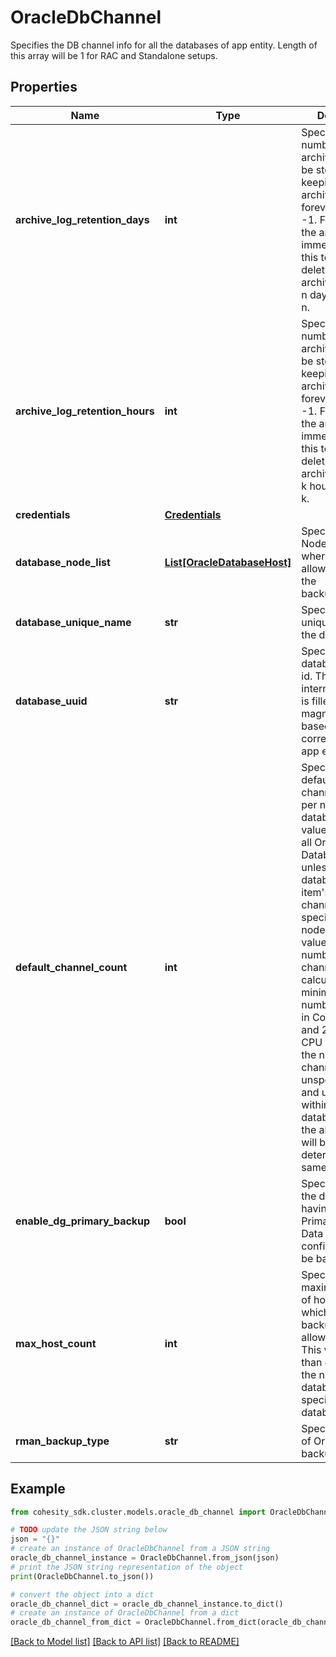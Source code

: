 # OracleDbChannel

Specifies the DB channel info for all the databases of app entity. Length of this array will be 1 for RAC and Standalone setups.

## Properties

Name | Type | Description | Notes
------------ | ------------- | ------------- | -------------
**archive_log_retention_days** | **int** | Specifies the number of days archive log should be stored. For keeping the archived log forever, set this to -1. For deleting the archived log immediately, set this to 0. For deleting the archived log after n days, set this to n. | [optional] 
**archive_log_retention_hours** | **int** | Specifies the number of hours archive log should be stored. For keeping the archived log forever, set this to -1. For deleting the archived log immediately, set this to 0. For deleting the archived log after k hours, set this to k. | [optional] 
**credentials** | [**Credentials**](Credentials.md) |  | [optional] 
**database_node_list** | [**List[OracleDatabaseHost]**](OracleDatabaseHost.md) | Specifies the Node info from where we are allowed to take the backup/restore. | [optional] 
**database_unique_name** | **str** | Specifies the unique Name of the database. | [optional] 
**database_uuid** | **str** | Specifies the database unique id. This is an internal field and is filled by magneto master based on corresponding app entity id. | [optional] 
**default_channel_count** | **int** | Specifies the default number of channels to use per node per database. This value is used on all Oracle Database Nodes unless databaseNodeList item&#39;s channelCount is specified for the node. Default value for the number of channels will be calculated as the minimum of number of nodes in Cohesity cluster and 2 * number of CPU on the host. If the number of channels is unspecified here and unspecified within databaseNodeList, the above formula will be used to determine the same. | [optional] 
**enable_dg_primary_backup** | **bool** | Specifies whether the database having the Primary role within Data Guard configuration is to be backed up. | [optional] 
**max_host_count** | **int** | Specifies the maximum number of hosts from which backup/restore is allowed in parallel. This will be less than or equal to the number of databaseNode specified within databaseNodeList. | [optional] 
**rman_backup_type** | **str** | Specifies the type of Oracle RMAN backup requested | [optional] 

## Example

```python
from cohesity_sdk.cluster.models.oracle_db_channel import OracleDbChannel

# TODO update the JSON string below
json = "{}"
# create an instance of OracleDbChannel from a JSON string
oracle_db_channel_instance = OracleDbChannel.from_json(json)
# print the JSON string representation of the object
print(OracleDbChannel.to_json())

# convert the object into a dict
oracle_db_channel_dict = oracle_db_channel_instance.to_dict()
# create an instance of OracleDbChannel from a dict
oracle_db_channel_from_dict = OracleDbChannel.from_dict(oracle_db_channel_dict)
```
[[Back to Model list]](../README.md#documentation-for-models) [[Back to API list]](../README.md#documentation-for-api-endpoints) [[Back to README]](../README.md)


